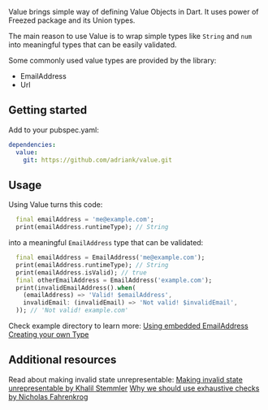 Value brings simple way of defining Value Objects in Dart. It uses power of Freezed package and its Union types.

The main reason to use Value is to wrap simple types like `String` and `num` into meaningful types that can be easily validated.

Some commonly used value types are provided by the library:

- EmailAddress
- Url

## Getting started

Add to your pubspec.yaml:

```yaml
dependencies:
  value:
    git: https://github.com/adriank/value.git
```

## Usage

Using Value turns this code:

```dart
  final emailAddress = 'me@example.com';
  print(emailAddress.runtimeType); // String
```

into a meaningful `EmailAddress` type that can be validated:

```dart
  final emailAddress = EmailAddress('me@example.com');
  print(emailAddress.runtimeType); // String
  print(emailAddress.isValid); // true
  final otherEmailAddress = EmailAddress('example.com');
  print(invalidEmailAddress().when(
    (emailAddress) => 'Valid! $emailAddress',
    invalidEmail: (invalidEmail) => 'Not valid! $invalidEmail',
  )); // 'Not valid! example.com'
```

Check example directory to learn more:
[Using embedded EmailAddress](https://github.com/adriank/value/blob/master/example/value_example.dart)
[Creating your own Type](https://github.com/adriank/value/blob/master/example/making_your_own_value_example.dart)

## Additional resources

Read about making invalid state unrepresentable:
[Making invalid state unrepresentable by Khalil Stemmler](https://khalilstemmler.com/articles/typescript-domain-driven-design/make-illegal-states-unrepresentable/)
[Why we should use exhaustive checks by Nicholas Fahrenkrog](https://www.fullstory.com/blog/discriminated-unions-and-exhaustiveness-checking-in-typescript/)
